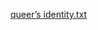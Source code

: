 [queer’s identity.txt](https://github.com/juuliaalonso/queer-s-identity/files/14026472/queer.s.identity.txt)
